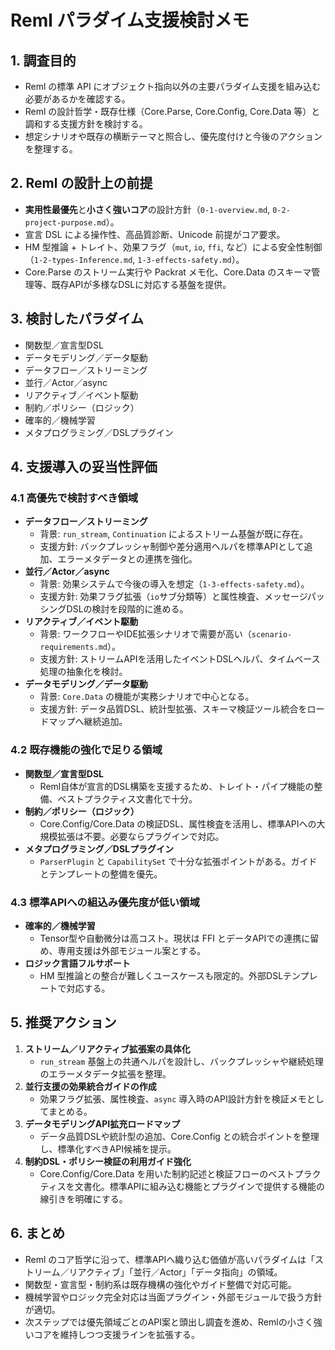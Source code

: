 # Reml パラダイム支援検討メモ

## 1. 調査目的
- Reml の標準 API にオブジェクト指向以外の主要パラダイム支援を組み込む必要があるかを確認する。
- Reml の設計哲学・既存仕様（Core.Parse, Core.Config, Core.Data 等）と調和する支援方針を検討する。
- 想定シナリオや既存の横断テーマと照合し、優先度付けと今後のアクションを整理する。

## 2. Reml の設計上の前提
- **実用性最優先**と**小さく強いコア**の設計方針（`0-1-overview.md`, `0-2-project-purpose.md`）。
- 宣言 DSL による操作性、高品質診断、Unicode 前提がコア要求。
- HM 型推論 + トレイト、効果フラグ（`mut`, `io`, `ffi`, など）による安全性制御（`1-2-types-Inference.md`, `1-3-effects-safety.md`）。
- Core.Parse のストリーム実行や Packrat メモ化、Core.Data のスキーマ管理等、既存APIが多様なDSLに対応する基盤を提供。

## 3. 検討したパラダイム
- 関数型／宣言型DSL
- データモデリング／データ駆動
- データフロー／ストリーミング
- 並行／Actor／async
- リアクティブ／イベント駆動
- 制約／ポリシー（ロジック）
- 確率的／機械学習
- メタプログラミング／DSLプラグイン

## 4. 支援導入の妥当性評価

### 4.1 高優先で検討すべき領域
- **データフロー／ストリーミング**
  - 背景: `run_stream`, `Continuation` によるストリーム基盤が既に存在。
  - 支援方針: バックプレッシャ制御や差分適用ヘルパを標準APIとして追加、エラーメタデータとの連携を強化。
- **並行／Actor／async**
  - 背景: 効果システムで今後の導入を想定（`1-3-effects-safety.md`）。
  - 支援方針: 効果フラグ拡張（`io`サブ分類等）と属性検査、メッセージパッシングDSLの検討を段階的に進める。
- **リアクティブ／イベント駆動**
  - 背景: ワークフローやIDE拡張シナリオで需要が高い（`scenario-requirements.md`）。
  - 支援方針: ストリームAPIを活用したイベントDSLヘルパ、タイムベース処理の抽象化を検討。
- **データモデリング／データ駆動**
  - 背景: `Core.Data` の機能が実務シナリオで中心となる。
  - 支援方針: データ品質DSL、統計型拡張、スキーマ検証ツール統合をロードマップへ継続追加。

### 4.2 既存機能の強化で足りる領域
- **関数型／宣言型DSL**
  - Reml自体が宣言的DSL構築を支援するため、トレイト・パイプ機能の整備、ベストプラクティス文書化で十分。
- **制約／ポリシー（ロジック）**
  - Core.Config/Core.Data の検証DSL、属性検査を活用し、標準APIへの大規模拡張は不要。必要ならプラグインで対応。
- **メタプログラミング／DSLプラグイン**
  - `ParserPlugin` と `CapabilitySet` で十分な拡張ポイントがある。ガイドとテンプレートの整備を優先。

### 4.3 標準APIへの組込み優先度が低い領域
- **確率的／機械学習**
  - Tensor型や自動微分は高コスト。現状は FFI とデータAPIでの連携に留め、専用支援は外部モジュール案とする。
- **ロジック言語フルサポート**
  - HM 型推論との整合が難しくユースケースも限定的。外部DSLテンプレートで対応する。

## 5. 推奨アクション
1. **ストリーム／リアクティブ拡張案の具体化**
   - `run_stream` 基盤上の共通ヘルパを設計し、バックプレッシャや継続処理のエラーメタデータ拡張を整理。
2. **並行支援の効果統合ガイドの作成**
   - 効果フラグ拡張、属性検査、`async` 導入時のAPI設計方針を検証メモとしてまとめる。
3. **データモデリングAPI拡充ロードマップ**
   - データ品質DSLや統計型の追加、Core.Config との統合ポイントを整理し、標準化すべきAPI候補を提示。
4. **制約DSL・ポリシー検証の利用ガイド強化**
   - Core.Config/Core.Data を用いた制約記述と検証フローのベストプラクティスを文書化。標準APIに組み込む機能とプラグインで提供する機能の線引きを明確にする。

## 6. まとめ
- Reml のコア哲学に沿って、標準APIへ織り込む価値が高いパラダイムは「ストリーム／リアクティブ」「並行／Actor」「データ指向」の領域。
- 関数型・宣言型・制約系は既存機構の強化やガイド整備で対応可能。
- 機械学習やロジック完全対応は当面プラグイン・外部モジュールで扱う方針が適切。
- 次ステップでは優先領域ごとのAPI案と頭出し調査を進め、Remlの小さく強いコアを維持しつつ支援ラインを拡張する。
